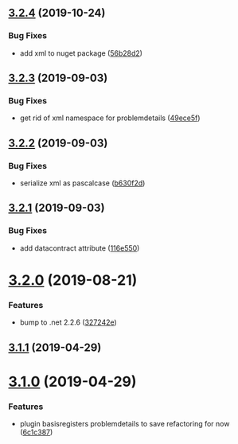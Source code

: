 ## [3.2.4](https://github.com/informatievlaanderen/problemdetails-middleware/compare/v3.2.3...v3.2.4) (2019-10-24)


### Bug Fixes

* add xml to nuget package ([56b28d2](https://github.com/informatievlaanderen/problemdetails-middleware/commit/56b28d2))

## [3.2.3](https://github.com/informatievlaanderen/problemdetails-middleware/compare/v3.2.2...v3.2.3) (2019-09-03)


### Bug Fixes

* get rid of xml namespace for problemdetails ([49ece5f](https://github.com/informatievlaanderen/problemdetails-middleware/commit/49ece5f))

## [3.2.2](https://github.com/informatievlaanderen/problemdetails-middleware/compare/v3.2.1...v3.2.2) (2019-09-03)


### Bug Fixes

* serialize xml as pascalcase ([b630f2d](https://github.com/informatievlaanderen/problemdetails-middleware/commit/b630f2d))

## [3.2.1](https://github.com/informatievlaanderen/problemdetails-middleware/compare/v3.2.0...v3.2.1) (2019-09-03)


### Bug Fixes

* add datacontract attribute ([116e550](https://github.com/informatievlaanderen/problemdetails-middleware/commit/116e550))

# [3.2.0](https://github.com/informatievlaanderen/problemdetails-middleware/compare/v3.1.1...v3.2.0) (2019-08-21)


### Features

* bump to .net 2.2.6 ([327242e](https://github.com/informatievlaanderen/problemdetails-middleware/commit/327242e))

## [3.1.1](https://github.com/informatievlaanderen/problemdetails-middleware/compare/v3.1.0...v3.1.1) (2019-04-29)

# [3.1.0](https://github.com/informatievlaanderen/problemdetails-middleware/compare/v3.0.1...v3.1.0) (2019-04-29)


### Features

* plugin basisregisters problemdetails to save refactoring for now ([6c1c387](https://github.com/informatievlaanderen/problemdetails-middleware/commit/6c1c387))
